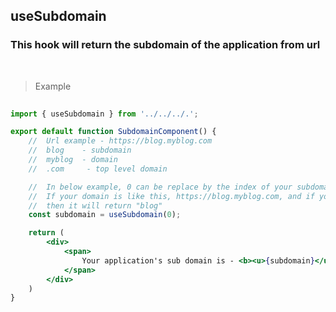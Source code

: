 ## useSubdomain

### This hook will return the subdomain of the application from url

<br />

> Example

```jsx
 
import { useSubdomain } from '../../../.';

export default function SubdomainComponent() {
    //  Url example - https://blog.myblog.com
    //  blog    - subdomain
    //  myblog  - domain
    //  .com     - top level domain 

    //  In below example, 0 can be replace by the index of your subdomain index
    //  If your domain is like this, https://blog.myblog.com, and if you pass 0 as parameter,
    //  then it will return "blog"
    const subdomain = useSubdomain(0);

    return (
        <div>
            <span>
                Your application's sub domain is - <b><u>{subdomain}</u></b>
            </span>
        </div>
    )
}
```
